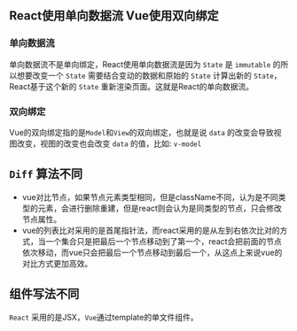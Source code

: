 ## React使用单向数据流 Vue使用双向绑定

### 单向数据流

单向数据流不是单向绑定，React使用单向数据流是因为 `State` 是 `immutable` 的所以想要改变一个 `State` 需要结合变动的数据和原始的 `State` 计算出新的 `State`，React基于这个新的 `State` 重新渲染页面。这就是React的单向数据流。

### 双向绑定

Vue的双向绑定指的是`Model`和`View`的双向绑定，也就是说 `data` 的改变会导致视图改变，视图的改变也会改变 `data` 的值，比如: `v-model`

## `Diff` 算法不同

- vue对比节点，如果节点元素类型相同，但是className不同，认为是不同类型的元素，会进行删除重建，但是react则会认为是同类型的节点，只会修改节点属性。
- vue的列表比对采用的是首尾指针法，而react采用的是从左到右依次比对的方式，当一个集合只是把最后一个节点移动到了第一个，react会把前面的节点依次移动，而vue只会把最后一个节点移动到最后一个，从这点上来说vue的对比方式更加高效。

## 组件写法不同

`React` 采用的是JSX，`Vue`通过template的单文件组件。